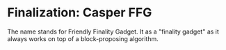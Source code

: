 # Finalization: Casper FFG

The name stands for Friendly Finality Gadget. It as a "finality gadget" as it always works on top of a block-proposing algorithm.
